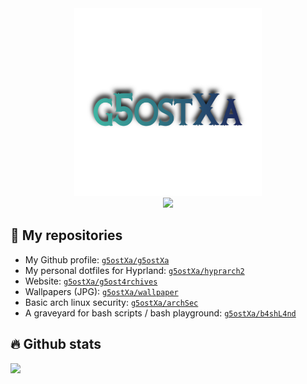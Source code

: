 <div align="center">
    <img src="/assets/g5ostxa.png" width="300" height="300"/>
</div>

<div align="center">
    <img src="https://readme-typing-svg.demolab.com?font=Iosevka+Nerd+Font&weight=900&pause=1000&color=6791C9&background=0C0E0F00&center=true&vCenter=true&width=435&lines=Welcome to my github page !"/>
</div>

## 👻 My repositories
- My Github profile: [`g5ostXa/g5ostXa`](https://github.com/g5ostXa/g5ostXa)
- My personal dotfiles for Hyprland: [`g5ostXa/hyprarch2`](https://github.com/g5ostXa/hyprarch2)
- Website: [`g5ostXa/g5ost4rchives`](https://github.com/g5ostXa/g5ost4rchives)
- Wallpapers (JPG): [`g5ostXa/wallpaper`](https://github.com/g5ostXa/wallpaper)
- Basic arch linux security: [`g5ostXa/archSec`](https://github.com/g5ostXa/archSec)
- A graveyard for bash scripts / bash playground: [`g5ostXa/b4shL4nd`](https://github.com/g5ostXa/b4shL4nd)

## 🔥 Github stats
<img src="https://github-readme-stats.vercel.app/api?username=g5ostXa&show_icons=true&theme=tokyonight"/>
